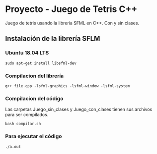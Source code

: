 # Proyecto - Juego de Tetris C++

Juego de tetris usando la librería SFML en C++. Con y sin clases.

## Instalación de la librería SFLM 

### Ubuntu 18.04 LTS

```
sudo apt-get install libsfml-dev
```

### Compilacion del librería
```
g++ file.cpp -lsfml-graphics -lsfml-window -lsfml-system
```

### Compilacion del código

Las carpetas Juego_sin_clases y Juego_con_clases tienen sus archivos para ser compilados.

```
bash compilar.sh
```
### Para ejecutar el código 

```
./a.out
```
